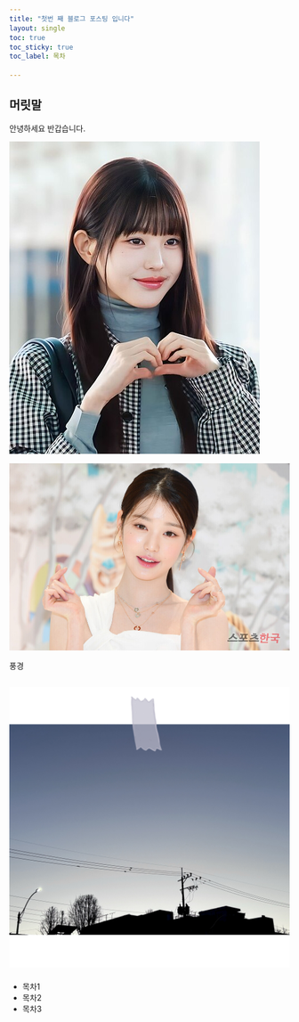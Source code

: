 ```yaml
---
title: "첫번 째 블로그 포스팅 입니다"
layout: single
toc: true
toc_sticky: true
toc_label: 목차

---
```


## 머릿말

안녕하세요 반갑습니다.

![장원영](../images/2024-01-01-first-posting/장원영.jpg)



![jang2](../images/2024-01-01-first-posting/jang2.jpg)







풍경

## ![IMG_0219.PNG](../images/2024-01-01-first-posting/IMG_0219.PNG.png)

- 목차1
- 목차2
- 목차3